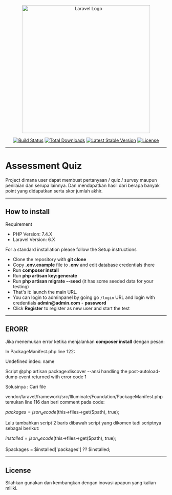 <p align="center"><a href="https://laravel.com" target="_blank"><img src="https://raw.githubusercontent.com/laravel/art/master/logo-lockup/5%20SVG/2%20CMYK/1%20Full%20Color/laravel-logolockup-cmyk-red.svg" width="400" alt="Laravel Logo"></a></p>

<p align="center">
<a href="https://travis-ci.org/laravel/framework"><img src="https://travis-ci.org/laravel/framework.svg" alt="Build Status"></a>
<a href="https://packagist.org/packages/laravel/framework"><img src="https://img.shields.io/packagist/dt/laravel/framework" alt="Total Downloads"></a>
<a href="https://packagist.org/packages/laravel/framework"><img src="https://img.shields.io/packagist/v/laravel/framework" alt="Latest Stable Version"></a>
<a href="https://packagist.org/packages/laravel/framework"><img src="https://img.shields.io/packagist/l/laravel/framework" alt="License"></a>
</p>

- - - - -
# Assessment Quiz

Project dimana user dapat membuat pertanyaan / quiz / survey maupun penilaian dan serupa lainnya.
Dan mendapatkan hasil dari berapa banyak point yang didapatkan serta skor jumlah akhir.

- - - - -
## How to install
Requirement
- PHP Version: 7.4.X
- Laravel Version: 6.X

For a standard installation please follow the Setup instructions
- Clone the repository with __git clone__
- Copy __.env.example__ file to __.env__ and edit database credentials there
- Run __composer install__
- Run __php artisan key:generate__
- Run __php artisan migrate --seed__ (it has some seeded data for your testing)
- That's it: launch the main URL. 
- You can login to adminpanel by going go `/login` URL and login with credentials __admin@admin.com__ - __password__
- Click __Register__ to register as new user and start the test


- - - - -

## ERORR
Jika menemukan error ketika menjalankan __composer install__ dengan pesan:

In PackageManifest.php line 122:

  Undefined index: name


Script @php artisan package:discover --ansi handling the post-autoload-dump event returned with error code 1

Solusinya :
Cari file

vendor/laravel/framework/src/Illuminate/Foundation/PackageManifest.php
temukan line 116 dan beri comment pada code:

$packages = json_decode($this->files->get($path), true);

Lalu tambahkan script 2 baris dibawah script yang dikomen tadi
scriptnya sebagai berikut:

$installed = json_decode($this->files->get($path), true);

$packages = $installed['packages'] ?? $installed;

- - - - -

## License

Silahkan gunakan dan kembangkan dengan inovasi apapun yang kalian miliki.

